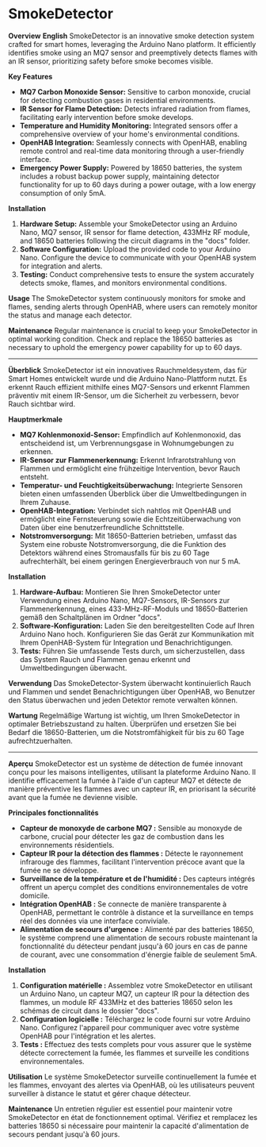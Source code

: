 # SmokeDetector


**Overview** **English**
SmokeDetector is an innovative smoke detection system crafted for smart homes, leveraging the Arduino Nano platform. It efficiently identifies smoke using an MQ7 sensor and preemptively detects flames with an IR sensor, prioritizing safety before smoke becomes visible.

**Key Features**
- **MQ7 Carbon Monoxide Sensor:** Sensitive to carbon monoxide, crucial for detecting combustion gases in residential environments.
- **IR Sensor for Flame Detection:** Detects infrared radiation from flames, facilitating early intervention before smoke develops.
- **Temperature and Humidity Monitoring:** Integrated sensors offer a comprehensive overview of your home's environmental conditions.
- **OpenHAB Integration:** Seamlessly connects with OpenHAB, enabling remote control and real-time data monitoring through a user-friendly interface.
- **Emergency Power Supply:** Powered by 18650 batteries, the system includes a robust backup power supply, maintaining detector functionality for up to 60 days during a power outage, with a low energy consumption of only 5mA.

**Installation**
1. **Hardware Setup:** Assemble your SmokeDetector using an Arduino Nano, MQ7 sensor, IR sensor for flame detection, 433MHz RF module, and 18650 batteries following the circuit diagrams in the "docs" folder.
2. **Software Configuration:** Upload the provided code to your Arduino Nano. Configure the device to communicate with your OpenHAB system for integration and alerts.
3. **Testing:** Conduct comprehensive tests to ensure the system accurately detects smoke, flames, and monitors environmental conditions.

**Usage**
The SmokeDetector system continuously monitors for smoke and flames, sending alerts through OpenHAB, where users can remotely monitor the status and manage each detector.

**Maintenance**
Regular maintenance is crucial to keep your SmokeDetector in optimal working condition. Check and replace the 18650 batteries as necessary to uphold the emergency power capability for up to 60 days.


---------------------------------------------------------------------------------------------------------------------------------------------------

**Überblick**
SmokeDetector ist ein innovatives Rauchmeldesystem, das für Smart Homes entwickelt wurde und die Arduino Nano-Plattform nutzt. Es erkennt Rauch effizient mithilfe eines MQ7-Sensors und erkennt Flammen präventiv mit einem IR-Sensor, um die Sicherheit zu verbessern, bevor Rauch sichtbar wird.

**Hauptmerkmale**
- **MQ7 Kohlenmonoxid-Sensor:** Empfindlich auf Kohlenmonoxid, das entscheidend ist, um Verbrennungsgase in Wohnumgebungen zu erkennen.
- **IR-Sensor zur Flammen­erkennung:** Erkennt Infrarotstrahlung von Flammen und ermöglicht eine frühzeitige Intervention, bevor Rauch entsteht.
- **Temperatur- und Feuchtigkeitsüberwachung:** Integrierte Sensoren bieten einen umfassenden Überblick über die Umweltbedingungen in Ihrem Zuhause.
- **OpenHAB-Integration:** Verbindet sich nahtlos mit OpenHAB und ermöglicht eine Fernsteuerung sowie die Echtzeitüberwachung von Daten über eine benutzerfreundliche Schnittstelle.
- **Notstromversorgung:** Mit 18650-Batterien betrieben, umfasst das System eine robuste Notstromversorgung, die die Funktion des Detektors während eines Stromausfalls für bis zu 60 Tage aufrechterhält, bei einem geringen Energieverbrauch von nur 5 mA.

**Installation**
1. **Hardware-Aufbau:** Montieren Sie Ihren SmokeDetector unter Verwendung eines Arduino Nano, MQ7-Sensors, IR-Sensors zur Flammen­erkennung, eines 433-MHz-RF-Moduls und 18650-Batterien gemäß den Schaltplänen im Ordner "docs".
2. **Software-Konfiguration:** Laden Sie den bereitgestellten Code auf Ihren Arduino Nano hoch. Konfigurieren Sie das Gerät zur Kommunikation mit Ihrem OpenHAB-System für Integration und Benachrichtigungen.
3. **Tests:** Führen Sie umfassende Tests durch, um sicherzustellen, dass das System Rauch und Flammen genau erkennt und Umweltbedingungen überwacht.

**Verwendung**
Das SmokeDetector-System überwacht kontinuierlich Rauch und Flammen und sendet Benachrichtigungen über OpenHAB, wo Benutzer den Status überwachen und jeden Detektor remote verwalten können.

**Wartung**
Regelmäßige Wartung ist wichtig, um Ihren SmokeDetector in optimaler Betriebszustand zu halten. Überprüfen und ersetzen Sie bei Bedarf die 18650-Batterien, um die Notstromfähigkeit für bis zu 60 Tage aufrechtzuerhalten.


---------------------------------------------------------------------------------------------------------------------------------------------------


**Aperçu**
SmokeDetector est un système de détection de fumée innovant conçu pour les maisons intelligentes, utilisant la plateforme Arduino Nano. Il identifie efficacement la fumée à l'aide d'un capteur MQ7 et détecte de manière préventive les flammes avec un capteur IR, en priorisant la sécurité avant que la fumée ne devienne visible.

**Principales fonctionnalités**
- **Capteur de monoxyde de carbone MQ7 :** Sensible au monoxyde de carbone, crucial pour détecter les gaz de combustion dans les environnements résidentiels.
- **Capteur IR pour la détection des flammes :** Détecte le rayonnement infrarouge des flammes, facilitant l'intervention précoce avant que la fumée ne se développe.
- **Surveillance de la température et de l'humidité :** Des capteurs intégrés offrent un aperçu complet des conditions environnementales de votre domicile.
- **Intégration OpenHAB :** Se connecte de manière transparente à OpenHAB, permettant le contrôle à distance et la surveillance en temps réel des données via une interface conviviale.
- **Alimentation de secours d'urgence :** Alimenté par des batteries 18650, le système comprend une alimentation de secours robuste maintenant la fonctionnalité du détecteur pendant jusqu'à 60 jours en cas de panne de courant, avec une consommation d'énergie faible de seulement 5mA.

**Installation**
1. **Configuration matérielle :** Assemblez votre SmokeDetector en utilisant un Arduino Nano, un capteur MQ7, un capteur IR pour la détection des flammes, un module RF 433MHz et des batteries 18650 selon les schémas de circuit dans le dossier "docs".
2. **Configuration logicielle :** Téléchargez le code fourni sur votre Arduino Nano. Configurez l'appareil pour communiquer avec votre système OpenHAB pour l'intégration et les alertes.
3. **Tests :** Effectuez des tests complets pour vous assurer que le système détecte correctement la fumée, les flammes et surveille les conditions environnementales.

**Utilisation**
Le système SmokeDetector surveille continuellement la fumée et les flammes, envoyant des alertes via OpenHAB, où les utilisateurs peuvent surveiller à distance le statut et gérer chaque détecteur.

**Maintenance**
Un entretien régulier est essentiel pour maintenir votre SmokeDetector en état de fonctionnement optimal. Vérifiez et remplacez les batteries 18650 si nécessaire pour maintenir la capacité d'alimentation de secours pendant jusqu'à 60 jours.
